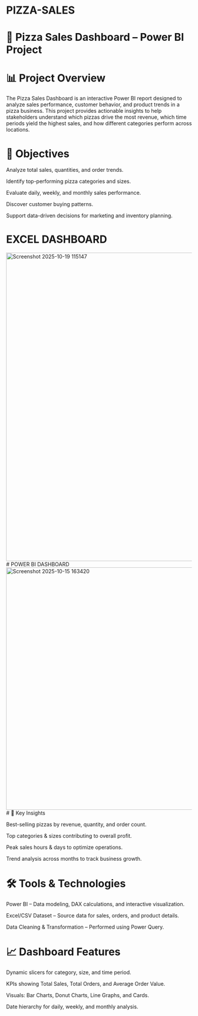 # PIZZA-SALES
# 🍕 Pizza Sales Dashboard – Power BI Project
# 📊 Project Overview

The Pizza Sales Dashboard is an interactive Power BI report designed to analyze sales performance, customer behavior, and product trends in a pizza business.
This project provides actionable insights to help stakeholders understand which pizzas drive the most revenue, which time periods yield the highest sales, and how different categories perform across locations.

# 🎯 Objectives

Analyze total sales, quantities, and order trends.

Identify top-performing pizza categories and sizes.

Evaluate daily, weekly, and monthly sales performance.

Discover customer buying patterns.

Support data-driven decisions for marketing and inventory planning.
# EXCEL DASHBOARD
<img width="1482" height="836" alt="Screenshot 2025-10-19 115147" src="https://github.com/user-attachments/assets/88aa719f-0d05-4e93-a743-8da30601457c" />
# POWER BI DASHBOARD
<img width="1357" height="657" alt="Screenshot 2025-10-15 163420" src="https://github.com/user-attachments/assets/81e1bdf5-80e4-43fa-9eed-e38a3a80b9df" />
# 🧠 Key Insights

Best-selling pizzas by revenue, quantity, and order count.

Top categories & sizes contributing to overall profit.

Peak sales hours & days to optimize operations.

Trend analysis across months to track business growth.

# 🛠️ Tools & Technologies

Power BI – Data modeling, DAX calculations, and interactive visualization.

Excel/CSV Dataset – Source data for sales, orders, and product details.

Data Cleaning & Transformation – Performed using Power Query.

# 📈 Dashboard Features

Dynamic slicers for category, size, and time period.

KPIs showing Total Sales, Total Orders, and Average Order Value.

Visuals: Bar Charts, Donut Charts, Line Graphs, and Cards.

Date hierarchy for daily, weekly, and monthly analysis.

